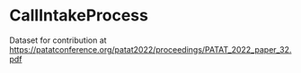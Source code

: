 # CallIntakeProcess
Dataset for contribution at https://patatconference.org/patat2022/proceedings/PATAT_2022_paper_32.pdf
